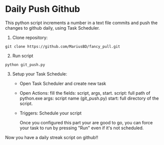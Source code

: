 # Daily Push Github

This python script increments a number in a text file commits and push the changes to github daily, using Task Scheduler.

1. Clone repository:
   
```
git clone https://github.com/MariusBD/fancy_pull.git
```

2. Run script

```
python git_push.py
```

3. Setup your Task Schedule:
   - Open Task Scheduler and create new task
   - Open Actions: fill the fields: script, args, start.
     script: full path of python.exe
     args: script name (git_push.py)
     start: full directory of the script.
   - Triggers: Schedule your script

     Once you configured this part your are good to go, you can force your task to run by pressing "Run" even if it's not scheduled.

Now you have a daily streak script on github!! 



